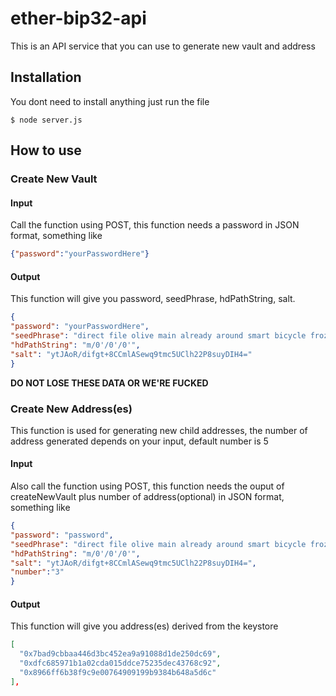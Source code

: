 
# ether-bip32-api
This is an API service that you can use to generate new vault and address

## Installation

You dont need to install anything just run the file
```
$ node server.js
```
## How to use
### Create New Vault
#### Input
Call the function using POST, this function needs a password in JSON format, something like
```json
{"password":"yourPasswordHere"}
```
#### Output
This function will give you password, seedPhrase, hdPathString, salt. 

```json
{
"password": "yourPasswordHere",
"seedPhrase": "direct file olive main already around smart bicycle frozen quote custom hole",
"hdPathString": "m/0'/0'/0'",
"salt": "ytJAoR/difgt+8CCmlASewq9tmc5UClh22P8suyDIH4="
}

```

**DO NOT LOSE THESE DATA  OR WE'RE FUCKED**


### Create New Address(es)

This function is used for generating new child addresses, the number of address generated depends on your input, default number is 5

#### Input
Also call the function using POST, this function needs the ouput of createNewVault plus number of address(optional) in JSON format, something like

```json
{
"password": "password",
"seedPhrase": "direct file olive main already around smart bicycle frozen quote custom hole",
"hdPathString": "m/0'/0'/0'",
"salt": "ytJAoR/difgt+8CCmlASewq9tmc5UClh22P8suyDIH4=",
"number":"3"
}

```

#### Output
This function will give you address(es) derived from the keystore

```json
[
  "0x7bad9cbbaa446d3bc452ea9a91088d1de250dc69",
  "0xdfc685971b1a02cda015ddce75235dec43768c92",
  "0x8966ff6b38f9c9e00764909199b9384b648a5d6c"
],
```